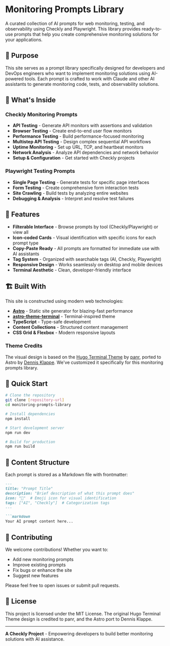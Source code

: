 # Monitoring Prompts Library

A curated collection of AI prompts for web monitoring, testing, and observability using Checkly and Playwright. This library provides ready-to-use prompts that help you create comprehensive monitoring solutions for your applications.

## 🎯 Purpose

This site serves as a prompt library specifically designed for developers and DevOps engineers who want to implement monitoring solutions using AI-powered tools. Each prompt is crafted to work with Claude and other AI assistants to generate monitoring code, tests, and observability solutions.

## 🔧 What's Inside

### Checkly Monitoring Prompts
- **API Testing** - Generate API monitors with assertions and validation
- **Browser Testing** - Create end-to-end user flow monitors  
- **Performance Testing** - Build performance-focused monitoring
- **Multistep API Testing** - Design complex sequential API workflows
- **Uptime Monitoring** - Set up URL, TCP, and heartbeat monitors
- **Network Analysis** - Analyze API dependencies and network behavior
- **Setup & Configuration** - Get started with Checkly projects

### Playwright Testing Prompts
- **Single Page Testing** - Generate tests for specific page interfaces
- **Form Testing** - Create comprehensive form interaction tests
- **Site Crawling** - Build tests by analyzing entire websites
- **Debugging & Analysis** - Interpret and resolve test failures

## 🎨 Features

- **Filterable Interface** - Browse prompts by tool (Checkly/Playwright) or view all
- **Icon-coded Cards** - Visual identification with specific icons for each prompt type
- **Copy-Paste Ready** - All prompts are formatted for immediate use with AI assistants
- **Tag System** - Organized with searchable tags (AI, Checkly, Playwright)
- **Responsive Design** - Works seamlessly on desktop and mobile devices
- **Terminal Aesthetic** - Clean, developer-friendly interface

## 🏗️ Built With

This site is constructed using modern web technologies:

- **[Astro](https://astro.build/)** - Static site generator for blazing-fast performance
- **[astro-theme-terminal](https://github.com/dennisklappe/astro-theme-terminal)** - Terminal-inspired theme
- **TypeScript** - Type-safe development
- **Content Collections** - Structured content management
- **CSS Grid & Flexbox** - Modern responsive layouts

### Theme Credits

The visual design is based on the [Hugo Terminal Theme](https://github.com/panr/hugo-theme-terminal) by [panr](https://github.com/panr), ported to Astro by [Dennis Klappe](https://github.com/dennisklappe). We've customized it specifically for this monitoring prompts library.

## 🚀 Quick Start

```bash
# Clone the repository
git clone [repository-url]
cd monitoring-prompts-library

# Install dependencies
npm install

# Start development server
npm run dev

# Build for production
npm run build
```

## 📝 Content Structure

Each prompt is stored as a Markdown file with frontmatter:

```markdown
---
title: "Prompt Title"
description: "Brief description of what this prompt does"
icon: "🔗"  # Emoji icon for visual identification
tags: ["AI", "Checkly"]  # Categorization tags
---

```markdown
Your AI prompt content here...
```

## 🤝 Contributing

We welcome contributions! Whether you want to:
- Add new monitoring prompts
- Improve existing prompts  
- Fix bugs or enhance the site
- Suggest new features

Please feel free to open issues or submit pull requests.

## 📄 License

This project is licensed under the MIT License. The original Hugo Terminal Theme design is credited to panr, and the Astro port to Dennis Klappe.

---

**A Checkly Project** - Empowering developers to build better monitoring solutions with AI assistance.